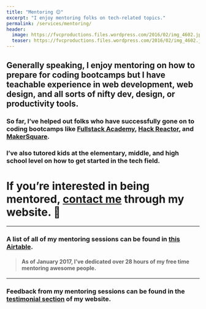 ```yaml
---
title: "Mentoring 😊"
excerpt: "I enjoy mentoring folks on tech-related topics."
permalink: /services/mentoring/
header:
  image: https://fvcproductions.files.wordpress.com/2016/02/img_4602.jpg
  teaser: https://fvcproductions.files.wordpress.com/2016/02/img_4602.jpg
---
```


## Generally speaking, I enjoy mentoring on how to prepare for coding bootcamps but I have teachable experience in web development, web design, and all sorts of nifty dev, design, or productivity tools.

### So far, I’ve helped out folks who have successfully gone on to coding bootcamps like [Fullstack Academy](http://fullstackacademy.com), [Hack Reactor](http://hackreactor.com), and [MakerSquare](http://makersquare.com).

### I’ve also tutored kids at the elementary, middle, and high school level on how to get started in the tech field.

# If you’re interested in being mentored, **[contact me](http://fvcproductions.com/contact)** through my website. 📨

* * *

### A list of **all** of my mentoring sessions can be found in [this Airtable](https://airtable.com/shrwmtNPmX8XSUdJf).

> #### As of **January 2017**, I’ve dedicated **over 28 hours** of my free time mentoring awesome people.

* * *

### Feedback from my mentoring sessions can be found in the **[testimonial section](http://fvcproductions.com/testimonials)** of my website.